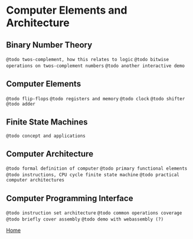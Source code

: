 
# Computer Elements and Architecture

## Binary Number Theory

`@todo twos-complement, how this relates to logic`
`@todo bitwise operations on twos-complement numbers`
`@todo another interactive demo`

## Computer Elements

`@todo flip-flops`
`@todo registers and memory`
`@todo clock`
`@todo shifter`
`@todo adder`

## Finite State Machines

`@todo concept and applications`

## Computer Architecture

`@todo formal definition of computer`
`@todo primary functional elements`
`@todo instructions, CPU cycle finite state machine`
`@todo practical computer architectures`

## Computer Programming Interface

`@todo instruction set architecture`
`@todo common operations coverage`
`@todo briefly cover assembly`
`@todo demo with webassembly (?)`

[Home](index.md)
